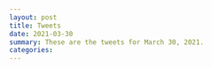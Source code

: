 ```yaml
---
layout: post
title: Tweets
date: 2021-03-30
summary: These are the tweets for March 30, 2021.
categories:
---
```


